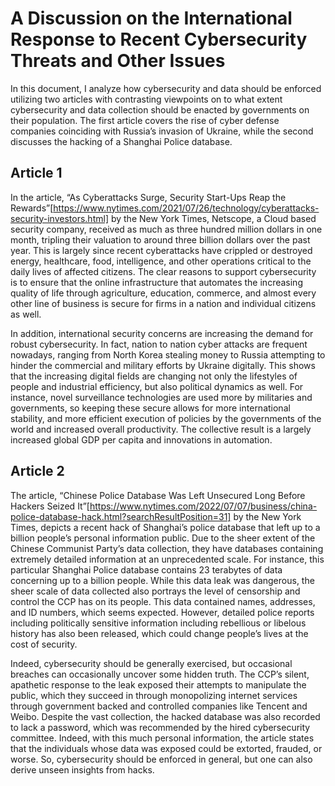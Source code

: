 # A Discussion on the International Response to Recent Cybersecurity Threats and Other Issues

In this document, I analyze how cybersecurity and data should be enforced utilizing two articles with contrasting viewpoints on to what extent cybersecurity and data collection should be enacted by governments on their population. The first article covers the rise of cyber defense companies coinciding with Russia’s invasion of Ukraine, while the second discusses the hacking of a Shanghai Police database.

## Article 1
In the article, “As Cyberattacks Surge, Security Start-Ups Reap the Rewards”[https://www.nytimes.com/2021/07/26/technology/cyberattacks-security-investors.html]
 by the New York Times, Netscope, a Cloud based security company, received as much as three hundred million dollars in one month, tripling their valuation to around three billion dollars over the past year. This is largely since recent cyberattacks have crippled or destroyed energy, healthcare, food, intelligence, and other operations critical to the daily lives of affected citizens. The clear reasons to support cybersecurity is to ensure that the online infrastructure that automates the increasing quality of life through agriculture, education, commerce, and almost every other line of business is secure for firms in a nation and individual citizens as well. 

In addition, international security concerns are increasing the demand for robust cybersecurity. In fact, nation to nation cyber attacks are frequent nowadays, ranging from North Korea stealing money to Russia attempting to hinder the commercial and military efforts by Ukraine digitally. This shows that the increasing digital fields are changing not only the lifestyles of people and industrial efficiency, but also political dynamics as well. For instance, novel surveillance technologies are used more by militaries and governments, so keeping these secure allows for more international stability, and more efficient execution of policies by the governments of the world and increased overall productivity. The collective result is a largely increased global GDP per capita and innovations in automation.

## Article 2
The article, “Chinese Police Database Was Left Unsecured Long Before Hackers Seized It”[https://www.nytimes.com/2022/07/07/business/china-police-database-hack.html?searchResultPosition=31] by the New York Times, depicts a recent hack of Shanghai’s police database that left up to a billion people’s personal information public. Due to the sheer extent of the Chinese Communist Party’s data collection, they have databases containing extremely detailed information at an unprecedented scale. For instance, this particular Shanghai Police database contains 23 terabytes of data concerning up to a billion people. While this data leak was dangerous, the sheer scale of data collected also portrays the level of censorship and control the CCP has on its people. This data contained names, addresses, and ID numbers, which seems expected. However, detailed police reports including politically sensitive information including rebellious or libelous history has also been released, which could change people’s lives at the cost of security.

Indeed, cybersecurity should be generally exercised, but occasional breaches can occasionally uncover some hidden truth. The CCP’s silent, apathetic response to the leak exposed their attempts to manipulate the public, which they succeed in through monopolizing internet services through government backed and controlled companies like Tencent and Weibo. Despite the vast collection, the hacked database was also recorded to lack a password, which was recommended by the hired cybersecurity committee. Indeed, with this much personal information, the article states that the individuals whose data was exposed could be extorted, frauded, or worse. So, cybersecurity should be enforced in general, but one can also derive unseen insights from hacks.
